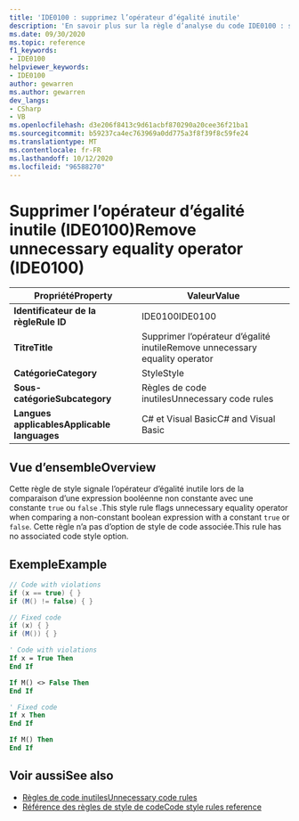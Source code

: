 ```yaml
---
title: 'IDE0100 : supprimez l’opérateur d’égalité inutile'
description: 'En savoir plus sur la règle d’analyse du code IDE0100 : supprimer l’opérateur d’égalité inutile'
ms.date: 09/30/2020
ms.topic: reference
f1_keywords:
- IDE0100
helpviewer_keywords:
- IDE0100
author: gewarren
ms.author: gewarren
dev_langs:
- CSharp
- VB
ms.openlocfilehash: d3e206f8413c9d61acbf870290a20cee36f21ba1
ms.sourcegitcommit: b59237ca4ec763969a0dd775a3f8f39f8c59fe24
ms.translationtype: MT
ms.contentlocale: fr-FR
ms.lasthandoff: 10/12/2020
ms.locfileid: "96588270"
---
```

# <a name="remove-unnecessary-equality-operator-ide0100"></a><span data-ttu-id="716e7-103">Supprimer l’opérateur d’égalité inutile (IDE0100)</span><span class="sxs-lookup"><span data-stu-id="716e7-103">Remove unnecessary equality operator (IDE0100)</span></span>

|<span data-ttu-id="716e7-104">Propriété</span><span class="sxs-lookup"><span data-stu-id="716e7-104">Property</span></span>|<span data-ttu-id="716e7-105">Valeur</span><span class="sxs-lookup"><span data-stu-id="716e7-105">Value</span></span>|
|-|-|
| <span data-ttu-id="716e7-106">**Identificateur de la règle**</span><span class="sxs-lookup"><span data-stu-id="716e7-106">**Rule ID**</span></span> | <span data-ttu-id="716e7-107">IDE0100</span><span class="sxs-lookup"><span data-stu-id="716e7-107">IDE0100</span></span> |
| <span data-ttu-id="716e7-108">**Titre**</span><span class="sxs-lookup"><span data-stu-id="716e7-108">**Title**</span></span> | <span data-ttu-id="716e7-109">Supprimer l’opérateur d’égalité inutile</span><span class="sxs-lookup"><span data-stu-id="716e7-109">Remove unnecessary equality operator</span></span> |
| <span data-ttu-id="716e7-110">**Catégorie**</span><span class="sxs-lookup"><span data-stu-id="716e7-110">**Category**</span></span> | <span data-ttu-id="716e7-111">Style</span><span class="sxs-lookup"><span data-stu-id="716e7-111">Style</span></span> |
| <span data-ttu-id="716e7-112">**Sous-catégorie**</span><span class="sxs-lookup"><span data-stu-id="716e7-112">**Subcategory**</span></span> | <span data-ttu-id="716e7-113">Règles de code inutiles</span><span class="sxs-lookup"><span data-stu-id="716e7-113">Unnecessary code rules</span></span> |
| <span data-ttu-id="716e7-114">**Langues applicables**</span><span class="sxs-lookup"><span data-stu-id="716e7-114">**Applicable languages**</span></span> | <span data-ttu-id="716e7-115">C# et Visual Basic</span><span class="sxs-lookup"><span data-stu-id="716e7-115">C# and Visual Basic</span></span> |

## <a name="overview"></a><span data-ttu-id="716e7-116">Vue d’ensemble</span><span class="sxs-lookup"><span data-stu-id="716e7-116">Overview</span></span>

<span data-ttu-id="716e7-117">Cette règle de style signale l’opérateur d’égalité inutile lors de la comparaison d’une expression booléenne non constante avec une constante `true` ou `false` .</span><span class="sxs-lookup"><span data-stu-id="716e7-117">This style rule flags unnecessary equality operator when comparing a non-constant boolean expression with a constant `true` or `false`.</span></span> <span data-ttu-id="716e7-118">Cette règle n’a pas d’option de style de code associée.</span><span class="sxs-lookup"><span data-stu-id="716e7-118">This rule has no associated code style option.</span></span>

## <a name="example"></a><span data-ttu-id="716e7-119">Exemple</span><span class="sxs-lookup"><span data-stu-id="716e7-119">Example</span></span>

```csharp
// Code with violations
if (x == true) { }
if (M() != false) { }

// Fixed code
if (x) { }
if (M()) { }
```

```vb
' Code with violations
If x = True Then
End If

If M() <> False Then
End If

' Fixed code
If x Then
End If

If M() Then
End If
```

## <a name="see-also"></a><span data-ttu-id="716e7-120">Voir aussi</span><span class="sxs-lookup"><span data-stu-id="716e7-120">See also</span></span>

- [<span data-ttu-id="716e7-121">Règles de code inutiles</span><span class="sxs-lookup"><span data-stu-id="716e7-121">Unnecessary code rules</span></span>](unnecessary-code-rules.md)
- [<span data-ttu-id="716e7-122">Référence des règles de style de code</span><span class="sxs-lookup"><span data-stu-id="716e7-122">Code style rules reference</span></span>](index.md)
